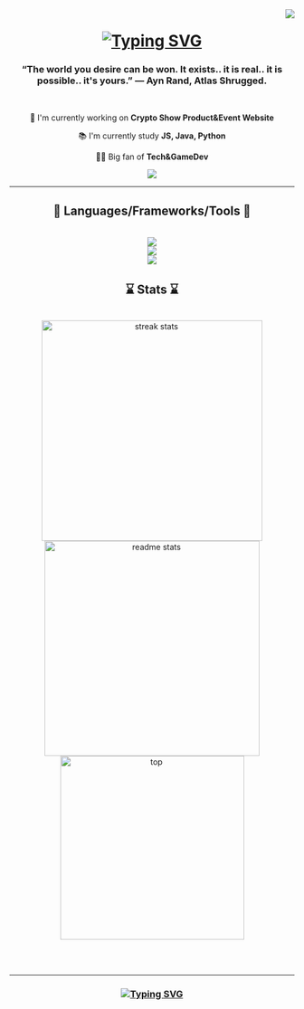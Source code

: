 <img align="right" src="https://visitor-badge.laobi.icu/badge?page_id=RalphFilipek.RalphFilipek" />

<h1 align="center">
  <a href="https://git.io/typing-svg"><img src="https://readme-typing-svg.herokuapp.com?font=Pixelify+Sans&weight=700&size=24&duration=4000&pause=1000&color=3692F7&background=369F9A00&center=true&vCenter=true&random=false&width=435&lines=Hi%2C+I'm+Ralph.+👋;Junior+Software+Engineer+🧑‍💻" alt="Typing SVG" />
  </a>


</h1>

  <h3 align="center"> “The world you desire can be won. It exists.. it is real.. it is possible.. it's yours.” ― Ayn Rand, Atlas Shrugged.</h3>

  <br/>

 <div align="center">

 🔨 I'm currently working on **Crypto Show Product&Event Website**
 
 📚 I'm currently study **JS, Java, Python**

 👨‍🎤 Big fan of **Tech&GameDev**

 </div>

 <div align="center">
 <a href="https://www.linkedin.com/in/ralph-filipek-3188121a5/" target="_blank">
   <img src="https://img.shields.io/badge/LinkedIn-0077B5?style=for-the-badge&logo=linkedin&logoColor=white" target="_blank" />
 </a>
 </div>

 <hr/>

 <h2 align="center">📱 Languages/Frameworks/Tools 📱</h2>
<br/>
<div align="center">
  <a href="https://skillicons.dev">
    <img src="https://skillicons.dev/icons?i=html,css,js,java,php,py" />
    <br/>
    <img src="https://skillicons.dev/icons?i=bootstrap,nodejs,react,sass,npm" />
    <br/>
    <img src="https://skillicons.dev/icons?i=blender,unreal,vscode,wordpress" />
  </a>
</div>

<h2 align="center">⌛ Stats ⌛ </h2>
<br>
<div align="center">
  <img width=390 src="https://streak-stats.demolab.com/?user=ralphfilipek&count_private=true&theme=react&border_radius=10" alt="streak stats"/>
  <img width=380 src="https://github-readme-stats.vercel.app/api?username=ralphfilipek&show_icons=true&theme=react&border_radius=10" alt="readme stats" />
  <br/>
  <img width=325 align="center" src="https://github-readme-stats.vercel.app/api/top-langs/?username=ralphfilipek&theme=react&border_radius=10" alt=top langs" />
</div>

<br/><br/>
<hr/>

<h3 align="center">
<a href="https://git.io/typing-svg"><img src="https://readme-typing-svg.herokuapp.com?font=Pixelify+Sans&weight=700&size=24&duration=4000&pause=1000&color=3692F7&center=true&random=false&width=435&lines=Thanks++%F0%9F%92%A9" alt="Typing SVG" /></a>
  
   
